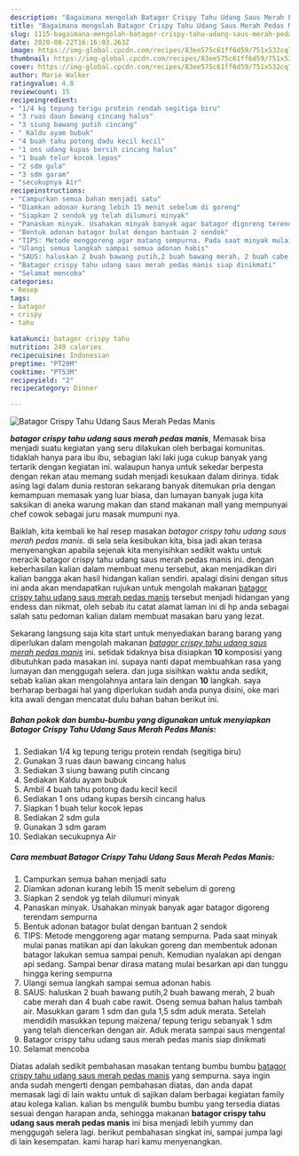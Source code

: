 ```yaml
---
description: "Bagaimana mengolah Batagor Crispy Tahu Udang Saus Merah Pedas Manis, Enak Banget"
title: "Bagaimana mengolah Batagor Crispy Tahu Udang Saus Merah Pedas Manis, Enak Banget"
slug: 1115-bagaimana-mengolah-batagor-crispy-tahu-udang-saus-merah-pedas-manis-enak-banget
date: 2020-08-22T16:16:03.263Z
image: https://img-global.cpcdn.com/recipes/83ee575c61ff6d59/751x532cq70/batagor-crispy-tahu-udang-saus-merah-pedas-manis-foto-resep-utama.jpg
thumbnail: https://img-global.cpcdn.com/recipes/83ee575c61ff6d59/751x532cq70/batagor-crispy-tahu-udang-saus-merah-pedas-manis-foto-resep-utama.jpg
cover: https://img-global.cpcdn.com/recipes/83ee575c61ff6d59/751x532cq70/batagor-crispy-tahu-udang-saus-merah-pedas-manis-foto-resep-utama.jpg
author: Marie Walker
ratingvalue: 4.8
reviewcount: 15
recipeingredient:
- "1/4 kg tepung terigu protein rendah segitiga biru"
- "3 ruas daun bawang cincang halus"
- "3 siung bawang putih cincang"
- " Kaldu ayam bubuk"
- "4 buah tahu potong dadu kecil kecil"
- "1 ons udang kupas bersih cincang halus"
- "1 buah telur kocok lepas"
- "2 sdm gula"
- "3 sdm garam"
- "secukupnya Air"
recipeinstructions:
- "Campurkan semua bahan menjadi satu"
- "Diamkan adonan kurang lebih 15 menit sebelum di goreng"
- "Siapkan 2 sendok yg telah dilumuri minyak"
- "Panaskan minyak. Usahakan minyak banyak agar batagor digoreng terendam sempurna"
- "Bentuk adonan batagor bulat dengan bantuan 2 sendok"
- "TIPS: Metode menggoreng agar matang sempurna. Pada saat minyak mulai panas matikan api dan lakukan goreng dan membentuk adonan batagor lakukan semua sampai penuh. Kemudian nyalakan api dengan api sedang. Sampai benar dirasa matang mulai besarkan api dan tunggu hingga kering sempurna"
- "Ulangi semua langkah sampai semua adonan habis"
- "SAUS: haluskan 2 buah bawang putih,2 buah bawang merah, 2 buah cabe merah dan 4 buah cabe rawit. Oseng semua bahan halus tambah air. Masukkan garam 1 sdm dan gula 1,5 sdm aduk merata. Setelah mendidih masukkan tepung maizena/ tepung terigu sebanyak 1 sdm yang telah diencerkan dengan air. Aduk merata sampai saus mengental"
- "Batagor crispy tahu udang saus merah pedas manis siap dinikmati"
- "Selamat mencoba"
categories:
- Resep
tags:
- batagor
- crispy
- tahu

katakunci: batagor crispy tahu 
nutrition: 249 calories
recipecuisine: Indonesian
preptime: "PT20M"
cooktime: "PT53M"
recipeyield: "2"
recipecategory: Dinner

---
```



![Batagor Crispy Tahu Udang Saus Merah Pedas Manis](https://img-global.cpcdn.com/recipes/83ee575c61ff6d59/751x532cq70/batagor-crispy-tahu-udang-saus-merah-pedas-manis-foto-resep-utama.jpg)

<b><i>batagor crispy tahu udang saus merah pedas manis</i></b>, Memasak bisa menjadi suatu kegiatan yang seru dilakukan oleh berbagai komunitas. tidaklah hanya para ibu ibu, sebagian laki laki juga cukup banyak yang tertarik dengan kegiatan ini. walaupun hanya untuk sekedar berpesta dengan rekan atau memang sudah menjadi kesukaan dalam dirinya. tidak asing lagi dalam dunia restoran sekarang banyak ditemukan pria dengan kemampuan memasak yang luar biasa, dan lumayan banyak juga kita saksikan di aneka warung makan dan stand makanan mall yang mempunyai chef cowok sebagai juru masak mumpuni nya.

Baiklah, kita kembali ke hal resep masakan <i>batagor crispy tahu udang saus merah pedas manis</i>. di sela sela kesibukan kita, bisa jadi akan terasa menyenangkan apabila sejenak kita menyisihkan sedikit waktu untuk meracik batagor crispy tahu udang saus merah pedas manis ini. dengan keberhasilan kalian dalam membuat menu tersebut, akan menjadikan diri kalian bangga akan hasil hidangan kalian sendiri. apalagi disini dengan situs ini anda akan mendapatkan rujukan untuk mengolah makanan <u>batagor crispy tahu udang saus merah pedas manis</u> tersebut menjadi hidangan yang endess dan nikmat, oleh sebab itu catat alamat laman ini di hp anda sebagai salah satu pedoman kalian dalam membuat masakan baru yang lezat.




Sekarang langsung saja kita start untuk menyediakan barang barang yang diperlukan dalam mengolah makanan <u><i>batagor crispy tahu udang saus merah pedas manis</i></u> ini. setidak tidaknya bisa disiapkan <b>10</b> komposisi yang dibutuhkan pada masakan ini. supaya nanti dapat membuahkan rasa yang lumayan dan menggugah selera. dan juga sisihkan waktu anda sedikit, sebab kalian akan mengolahnya antara lain dengan <b>10</b> langkah. saya berharap berbagai hal yang diperlukan sudah anda punya disini, oke mari kita awali dengan mencatat dulu bahan bahan berikut ini.

<!--inarticleads1-->

##### Bahan pokok dan bumbu-bumbu yang digunakan untuk menyiapkan Batagor Crispy Tahu Udang Saus Merah Pedas Manis:

1. Sediakan 1/4 kg tepung terigu protein rendah (segitiga biru)
1. Gunakan 3 ruas daun bawang cincang halus
1. Sediakan 3 siung bawang putih cincang
1. Sediakan  Kaldu ayam bubuk
1. Ambil 4 buah tahu potong dadu kecil kecil
1. Sediakan 1 ons udang kupas bersih cincang halus
1. Siapkan 1 buah telur kocok lepas
1. Sediakan 2 sdm gula
1. Gunakan 3 sdm garam
1. Sediakan secukupnya Air




<!--inarticleads2-->

##### Cara membuat Batagor Crispy Tahu Udang Saus Merah Pedas Manis:

1. Campurkan semua bahan menjadi satu
1. Diamkan adonan kurang lebih 15 menit sebelum di goreng
1. Siapkan 2 sendok yg telah dilumuri minyak
1. Panaskan minyak. Usahakan minyak banyak agar batagor digoreng terendam sempurna
1. Bentuk adonan batagor bulat dengan bantuan 2 sendok
1. TIPS: Metode menggoreng agar matang sempurna. Pada saat minyak mulai panas matikan api dan lakukan goreng dan membentuk adonan batagor lakukan semua sampai penuh. Kemudian nyalakan api dengan api sedang. Sampai benar dirasa matang mulai besarkan api dan tunggu hingga kering sempurna
1. Ulangi semua langkah sampai semua adonan habis
1. SAUS: haluskan 2 buah bawang putih,2 buah bawang merah, 2 buah cabe merah dan 4 buah cabe rawit. Oseng semua bahan halus tambah air. Masukkan garam 1 sdm dan gula 1,5 sdm aduk merata. Setelah mendidih masukkan tepung maizena/ tepung terigu sebanyak 1 sdm yang telah diencerkan dengan air. Aduk merata sampai saus mengental
1. Batagor crispy tahu udang saus merah pedas manis siap dinikmati
1. Selamat mencoba




Diatas adalah sedikit pembahasan masakan tentang bumbu bumbu <u>batagor crispy tahu udang saus merah pedas manis</u> yang sempurna. saya ingin anda sudah mengerti dengan pembahasan diatas, dan anda dapat memasak lagi di lain waktu untuk di sajikan dalam berbagai kegiatan family atau kolega kalian. kalian bs mengulik bumbu bumbu yang tersedia diatas sesuai dengan harapan anda, sehingga makanan <b>batagor crispy tahu udang saus merah pedas manis</b> ini bisa menjadi lebih yummy dan menggugah selera lagi. berikut pembahasan singkat ini, sampai jumpa lagi di lain kesempatan. kami harap hari kamu menyenangkan.
